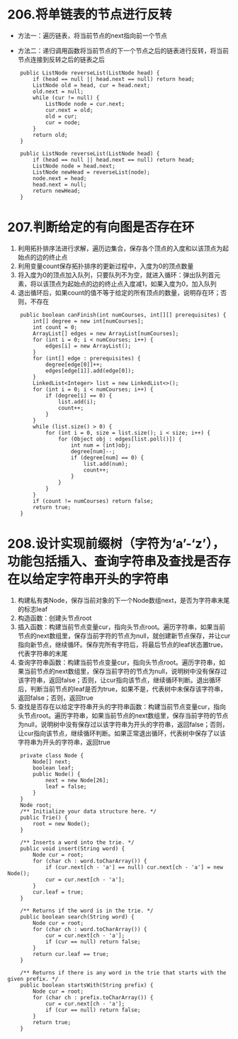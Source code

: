 # 206.将单链表的节点进行反转

+ 方法一：遍历链表，将当前节点的next指向前一个节点

+ 方法二：递归调用函数将当前节点的下一个节点之后的链表进行反转，将当前节点连接到反转之后的链表之后

```
    public ListNode reverseList(ListNode head) {
        if (head == null || head.next == null) return head;
        ListNode old = head, cur = head.next;
        old.next = null;
        while (cur != null) {
            ListNode node = cur.next;
            cur.next = old;
            old = cur;
            cur = node;
        }
        return old;
    }
```
```
    public ListNode reverseList(ListNode head) {
        if (head == null || head.next == null) return head;
        ListNode node = head.next;
        ListNode newHead = reverseList(node);
        node.next = head;
        head.next = null;
        return newHead;
    }
```

# 207.判断给定的有向图是否存在环
1. 利用拓扑排序法进行求解，遍历边集合，保存各个顶点的入度和以该顶点为起始点的边的终止点
2. 利用变量count保存拓扑排序的更新过程中，入度为0的顶点数量
3. 将入度为0的顶点加入队列，只要队列不为空，就进入循环：弹出队列首元素，将以该顶点为起始点的边的终止点入度减1，如果入度为0，加入队列
4. 退出循环后，如果count的值不等于给定的所有顶点的数量，说明存在环；否则，不存在
```
    public boolean canFinish(int numCourses, int[][] prerequisites) {
        int[] degree = new int[numCourses];
        int count = 0;
        ArrayList[] edges = new ArrayList[numCourses];
        for (int i = 0; i < numCourses; i++) {
            edges[i] = new ArrayList();
        }
        for (int[] edge : prerequisites) {
            degree[edge[0]]++;
            edges[edge[1]].add(edge[0]);
        }
        LinkedList<Integer> list = new LinkedList<>();
        for (int i = 0; i < numCourses; i++) {
            if (degree[i] == 0) {
                list.add(i);
                count++;
            }
        }
        while (list.size() > 0) {
            for (int i = 0, size = list.size(); i < size; i++) {
                for (Object obj : edges[list.poll()]) {
                    int num = (int)obj;
                    degree[num]--;
                    if (degree[num] == 0) {
                        list.add(num);
                        count++;
                    }
                }
            }
        }
        if (count != numCourses) return false;
        return true;
    }
```

# 208.设计实现前缀树（字符为‘a’-‘z’），功能包括插入、查询字符串及查找是否存在以给定字符串开头的字符串
1. 构建私有类Node，保存当前对象的下一个Node数组next，是否为字符串末尾的标志leaf
2. 构造函数：创建头节点root
3. 插入函数：构建当前节点变量cur，指向头节点root。遍历字符串，如果当前节点的next数组里，保存当前字符的节点为null，就创建新节点保存，并让cur指向新节点，继续循环。保存完所有字符后，将最后节点的leaf状态置true，代表字符串的末尾
4. 查询字符串函数：构建当前节点变量cur，指向头节点root。遍历字符串，如果当前节点的next数组里，保存当前字符的节点为null，说明树中没有保存过该字符串，返回false；否则，让cur指向该节点，继续循环判断。退出循环后，判断当前节点的leaf是否为true，如果不是，代表树中未保存该字符串，返回false；否则，返回true
5. 查找是否存在以给定字符串开头的字符串函数：构建当前节点变量cur，指向头节点root。遍历字符串，如果当前节点的next数组里，保存当前字符的节点为null，说明树中没有保存过以该字符串为开头的字符串，返回false；否则，让cur指向该节点，继续循环判断。如果正常退出循环，代表树中保存了以该字符串为开头的字符串，返回true
```
    private class Node {
        Node[] next;
        boolean leaf;
        public Node() {
            next = new Node[26];
            leaf = false;
        }
    }
    Node root;
    /** Initialize your data structure here. */
    public Trie() {
        root = new Node();
    }
    
    /** Inserts a word into the trie. */
    public void insert(String word) {
        Node cur = root;
        for (char ch : word.toCharArray()) {
            if (cur.next[ch - 'a'] == null) cur.next[ch - 'a'] = new Node();
            cur = cur.next[ch - 'a'];
        }
        cur.leaf = true;
    }
    
    /** Returns if the word is in the trie. */
    public boolean search(String word) {
        Node cur = root;
        for (char ch : word.toCharArray()) {
            cur = cur.next[ch - 'a'];
            if (cur == null) return false;
        }
        return cur.leaf == true;
    }
    
    /** Returns if there is any word in the trie that starts with the given prefix. */
    public boolean startsWith(String prefix) {
        Node cur = root;
        for (char ch : prefix.toCharArray()) {
            cur = cur.next[ch - 'a'];
            if (cur == null) return false;
        }
        return true;
    }
```
